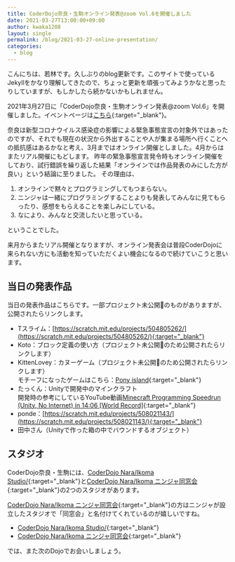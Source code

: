 ```yaml
---
title: CoderDojo奈良・生駒オンライン発表@zoom Vol.6を開催しました
date: 2021-03-27T13:00:00+09:00
author: kwaka1208
layout: single
permalink: /blog/2021-03-27-online-presentation/
categories:
  - blog
---
```

こんにちは、若林です。久しぶりのblog更新です。このサイトで使っているJekyllをかなり理解してきたので、ちょっと更新を頑張ってみようかなと思ったりしていますが、もしかしたら続かないかもしれません。

2021年3月27日に「CoderDojo奈良・生駒オンライン発表@zoom Vol.6」を開催しました。イベントページは[こちら](https://coderdojo-nara-ikoma.connpass.com/event/206842/){:target="_blank"}。

奈良は新型コロナウイルス感染症の影響による緊急事態宣言の対象外ではあったのですが、それでも現在の状況から外出することや人が集まる場所へ行くことへの抵抗感はあるかなと考え、3月まではオンライン開催としました。4月からはまたリアル開催にもどします。
昨年の緊急事態宣言発令時もオンライン開催をしており、試行錯誤を繰り返した結果「オンラインでは作品発表のみにした方が良い」という結論に至りました。
その理由は、
1. オンラインで黙々とプログラミングしてもつまらない。
2. ニンジャは一緒にプログラミングすることよりも発表してみんなに見てもらったり、感想をもらえることを楽しみにしている。
3. なにより、みんなと交流したいと思っている。

ということでした。

来月からまたリアル開催となりますが、オンライン発表会は普段CoderDojoに来られない方にも活動を知っていただくよい機会になるので続けていこうと思います。

## 当日の発表作品
当日の発表作品はこちらです。一部プロジェクト未公開のものがありますが、公開されたらリンクします。

- Tスライム：[https://scratch.mit.edu/projects/504805262/](https://scratch.mit.edu/projects/504805262/){:target="_blank"}
- Koto：ブロック定義の使い方（プロジェクト未公開のため公開されたらリンクします）
- KittenLovey：カヌーゲーム（プロジェクト未公開のため公開されたらリンクします）  
モチーフになったゲームはこちら：[Pony island](https://store.steampowered.com/app/405640/Pony_Island/?l=japanese){:target="_blank"}
- たっくん：Unityで開発中のマインクラフト  
開発時の参考にしているYouTube動画[Minecraft Programming Speedrun (Unity, No Internet) in 14:06 [World Record]](https://www.youtube.com/watch?v=jkDKGZqAIGc){:target="_blank"}
- ponde：[https://scratch.mit.edu/projects/508021143/](https://scratch.mit.edu/projects/508021143/){:target="_blank"}
- 田中さん（Unityで作った箱の中でバウンドするオブジェクト）

## スタジオ
CoderDojo奈良・生駒には、[CoderDojo Nara/Ikoma Studio/](https://scratch.mit.edu/studios/522153/){:target="_blank"}と[CoderDojo Nara/Ikoma ニンジャ同窓会](https://scratch.mit.edu/studios/28573078/){:target="_blank"}の2つのスタジオがあります。

[CoderDojo Nara/Ikoma ニンジャ同窓会](https://scratch.mit.edu/studios/28573078/){:target="_blank"}の方はニンジャが設立したスタジオで「同窓会」と名付けてくれているのが嬉しいですね。

- [CoderDojo Nara/Ikoma Studio/](https://scratch.mit.edu/studios/522153/){:target="_blank"}
- [CoderDojo Nara/Ikoma ニンジャ同窓会](https://scratch.mit.edu/studios/28573078/){:target="_blank"}

では、また次のDojoでお会いしましょう。